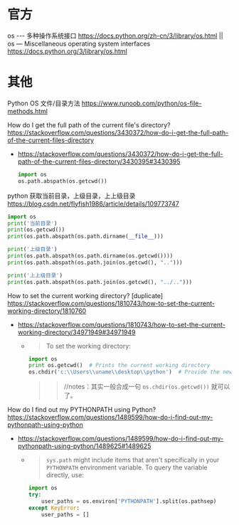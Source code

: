 
# 官方

os --- 多种操作系统接口 https://docs.python.org/zh-cn/3/library/os.html || os — Miscellaneous operating system interfaces https://docs.python.org/3/library/os.html

# 其他

Python OS 文件/目录方法 https://www.runoob.com/python/os-file-methods.html

How do I get the full path of the current file's directory? https://stackoverflow.com/questions/3430372/how-do-i-get-the-full-path-of-the-current-files-directory
- https://stackoverflow.com/questions/3430372/how-do-i-get-the-full-path-of-the-current-files-directory/3430395#3430395
  ```py
  import os
  os.path.abspath(os.getcwd())
  ```

python 获取当前目录，上级目录，上上级目录 https://blog.csdn.net/flyfish1986/article/details/109773747
```py
import os
print('当前目录')
print(os.getcwd())
print(os.path.abspath(os.path.dirname(__file__)))

print('上级目录')
print(os.path.abspath(os.path.dirname(os.getcwd())))
print(os.path.abspath(os.path.join(os.getcwd(), "..")))

print('上上级目录')
print(os.path.abspath(os.path.join(os.getcwd(), "../..")))
```

How to set the current working directory? [duplicate] https://stackoverflow.com/questions/1810743/how-to-set-the-current-working-directory/1810760
- https://stackoverflow.com/questions/1810743/how-to-set-the-current-working-directory/34971949#34971949
  * > To set the working directory:
    ```py
    import os
    print os.getcwd()  # Prints the current working directory
    os.chdir('c:\\Users\\uname\\desktop\\python')  # Provide the new path here
    ```
    >> //notes：其实一般合成一句 `os.chdir(os.getcwd())` 就可以了。

How do I find out my PYTHONPATH using Python? https://stackoverflow.com/questions/1489599/how-do-i-find-out-my-pythonpath-using-python
- https://stackoverflow.com/questions/1489599/how-do-i-find-out-my-pythonpath-using-python/1489625#1489625
  * > `sys.path` might include items that aren't specifically in your `PYTHONPATH` environment variable. To query the variable directly, use:
    ```py
    import os
    try:
        user_paths = os.environ['PYTHONPATH'].split(os.pathsep)
    except KeyError:
        user_paths = []
    ```
